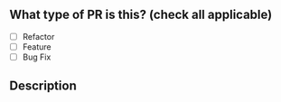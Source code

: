 ## What type of PR is this? (check all applicable)

- [ ] Refactor
- [ ] Feature
- [ ] Bug Fix

## Description
